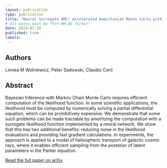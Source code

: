 ```yaml
---
layout: publication
type: publication
title: "Neural Surrogate HMC: Accelerated Hamiltonian Monte Carlo with a Neural Network Surrogate Likelihood"
# All dates must be YYYY-MM-DD format!
date: 2024-07-29
published: true
labels:
---
```


## Authors
Linnea M Wolniewicz, Peter Sadowski, Claudio Corti

## Abstract

Bayesian Inference with Markov Chain Monte Carlo requires efficient computation of the likelihood function. In some scientific applications, the likelihood must be computed by numerically solving a partial differential equation, which can be prohibitively expensive. We demonstrate that some such problems can be made tractable by amortizing the computation with a surrogate likelihood function implemented by a neural network. We show that this has two additional benefits: reducing noise in the likelihood evaluations and providing fast gradient calculations. In experiments, the approach is applied to a model of heliospheric transport of galactic cosmic rays, where it enables efficient sampling from the posterior of latent parameters in the Parker equation.

[Read the full paper on arXiv](https://arxiv.org/abs/2407.20432)


